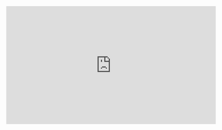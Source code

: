 <iframe width="560" height="315" src="https://www.youtube.com/embed/teP9KWkP6SM" title="YouTube video player" frameborder="0" allow="accelerometer; autoplay; clipboard-write; encrypted-media; gyroscope; picture-in-picture" allowfullscreen></iframe>